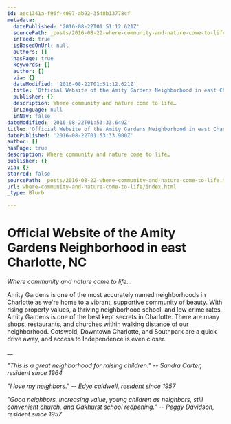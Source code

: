 ```yaml
---
id: aec1341a-f96f-4097-ab92-3548b13778cf
metadata:
  datePublished: '2016-08-22T01:51:12.621Z'
  sourcePath: _posts/2016-08-22-where-community-and-nature-come-to-life.md
  inFeed: true
  isBasedOnUrl: null
  authors: []
  hasPage: true
  keywords: []
  author: []
  via: {}
  dateModified: '2016-08-22T01:51:12.621Z'
  title: 'Official Website of the Amity Gardens Neighborhood in east Charlotte, NC'
  publisher: {}
  description: Where community and nature come to life…
  inLanguage: null
  inNav: false
dateModified: '2016-08-22T01:53:33.649Z'
title: 'Official Website of the Amity Gardens Neighborhood in east Charlotte, NC'
datePublished: '2016-08-22T01:53:33.900Z'
author: []
hasPage: true
description: Where community and nature come to life…
publisher: {}
via: {}
starred: false
sourcePath: _posts/2016-08-22-where-community-and-nature-come-to-life.md
url: where-community-and-nature-come-to-life/index.html
_type: Blurb

---
```

# Official Website of the Amity Gardens Neighborhood in east Charlotte, NC

_Where community and nature come to life..._

Amity Gardens is one of the most accurately named neighborhoods in Charlotte as we're home to a vibrant, supportive community of beauty. With rising property values, a thriving neighborhood school, and low crime rates, Amity Gardens is one of the best kept secrets in Charlotte. There are many shops, restaurants, and churches within walking distance of our neighborhood. Cotswold, Downtown Charlotte, and Southpark are a quick drive away, and access to Independence is even closer.

__

_"This is a great neighborhood for raising children." -- Sandra Carter, resident since 1964_

_"I love my neighbors." -- Edye caldwell, resident since 1957_

_"Good neighbors, increasing value, young children as neighbors, still convenient church, and Oakhurst school reopening." -- Peggy Davidson, resident since 1957_